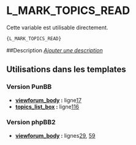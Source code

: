 # L_MARK_TOPICS_READ


Cette variable est utilisable directement.

```html
{L_MARK_TOPICS_READ}
```

##Description
[*Ajouter une description*](https://fa-tvars.appspot.com/var/L_MARK_TOPICS_READ)

## Utilisations dans les templates

### Version PunBB
* __[viewforum_body](../tpl/var/punbb/viewforum_body.md#readme) :__ ligne[17](../tpl/src/punbb/viewforum_body.tpl#L17)
* __[topics_list_box](../tpl/var/punbb/topics_list_box.md#readme) :__ ligne[116](../tpl/src/punbb/topics_list_box.tpl#L116)

### Version phpBB2
* __[viewforum_body](../tpl/var/subsilver/viewforum_body.md#readme) :__ lignes[29](../tpl/src/subsilver/viewforum_body.tpl#L29), [59](../tpl/src/subsilver/viewforum_body.tpl#L59)